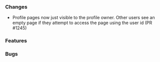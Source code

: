 ### Changes
- Profile pages now just visible to the profile owner. Other users see an empty page if they attempt to access the page using the user id (PR #1245)

### Features


### Bugs

